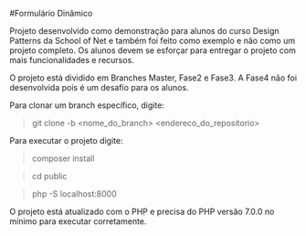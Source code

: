 #Formulário Dinâmico

Projeto desenvolvido como demonstração para alunos do curso Design Patterns da School of Net e também foi feito como exemplo e não como um projeto completo. Os alunos devem se esforçar para entregar o projeto com mais funcionalidades e recursos.

O projeto está dividido em Branches Master, Fase2 e Fase3. A Fase4 não foi desenvolvida pois é um desafio para os alunos.

Para clonar um branch específico, digite:

> git clone -b \<nome_do_branch\> \<endereco_do_repositorio\>

Para executar o projeto digite:

> composer install

> cd public

> php -S localhost:8000

O projeto está atualizado com o PHP e precisa do PHP versão 7.0.0 no mínimo para executar corretamente. 